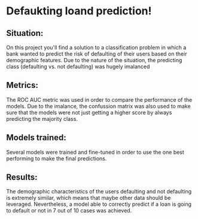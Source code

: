 # Defaukting loand prediction!

## Situation: 

On this project you'll find a solution to a classification problem in which a bank wanted to predict the risk of defaulting of their users based on their demographic features.
Due to the nature of the situation, the predicting class (defaulting vs. not defaulting) was hugely imalanced

## Metrics:

The ROC AUC metric was used in order to compare the performance of the models.
Due to the imalance, the confussion matrix was also used to make sure that the models were not just getting a higher score by always predicting the majority class.

## Models trained:

Several models were trained and fine-tuned in order to use the one best performing to make the final predictions.

## Results:

The demographic characteristics of the users defaulting and not defaulting is extremely similar, which means that maybe other data should be leveraged. 
Nevertheless, a model able to correctly predict if a loan is going to default or not in 7 out of 10 cases was achieved.

